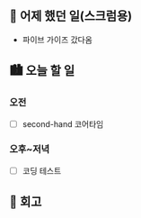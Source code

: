 ## 🌃 어제 했던 일(스크럼용)

- 파이브 가이즈 갔다옴

## 🏙️ 오늘 할 일

### 오전

- [ ] second-hand 코어타임

### 오후~저녁

- [ ] 코딩 테스트

## 🌆 회고
